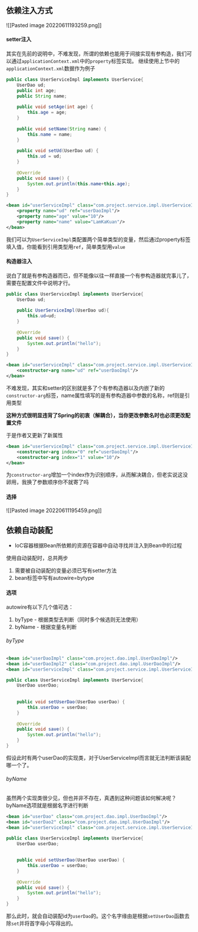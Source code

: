 ## 依赖注入方式
![[Pasted image 20220611193259.png]]

#### setter注入
其实在先前的说明中，不难发现，所谓的依赖也能用于间接实现有参构造，我们可以通过`applicationContext.xml`中的`property`标签实现。 继续使用上节中的`applicationContext.xml`数据作为例子

```java
public class UserServiceImpl implements UserService{  
    UserDao ud;  
    public int age;  
    public String name;  
  
    public void setAge(int age) {  
        this.age = age;  
    }  
  
    public void setName(String name) {  
        this.name = name;  
    }  
  
    public void setUd(UserDao ud) {  
        this.ud = ud;  
    }  
  
    @Override  
    public void save() {  
        System.out.println(this.name+this.age);  
    }  
}
```


```xml
<bean id="userServiceImpl" class="com.project.service.impl.UserServiceImpl">  
    <property name="ud" ref="userDaoImpl"/>  
    <property name="age" value="10"/>  
    <property name="name" value="LamKaKuan"/>  
</bean>
```

我们可以为`UserServiceImpl`类配置两个简单类型的变量，然后通过property标签填入值，你能看到引用类型用`ref`，简单类型用`value`

#### 构造器注入
说白了就是有参构造器而已，但不能像以往一样直接一个有参构造器就完事儿了，需要在配置文件中说明才行。

```java
public class UserServiceImpl implements UserService{  
    UserDao ud;  
  
    public UserServiceImpl(UserDao ud){  
        this.ud=ud;  
    }  
  
    @Override  
    public void save() {  
        System.out.println("hello");  
    }  
}
```

```xml
<bean id="userServiceImpl" class="com.project.service.impl.UserServiceImpl">  
    <constructor-arg name="ud" ref="userDaoImpl"/>  
</bean>
```

不难发现，其实和setter的区别就是多了个有参构造器以及内嵌了新的`constructor-arg`标签，name属性填写的是有参构造器中参数的名称，ref则是引用类型

**这种方式很明显违背了Spring的初衷（解耦合），当你更改参数名时也必须更改配置文件**

于是作者又更新了新属性

```xml
<bean id="userServiceImpl" class="com.project.service.impl.UserServiceImpl">  
    <constructor-arg index="0" ref="userDaoImpl"/>  
    <constructor-arg index="1" value="10"/>  
</bean>
```

为`constructor-arg`增加一个index作为识别顺序，从而解决耦合，但老实说这没卵用，我换了参数顺序你不就寄了吗

#### 选择
![[Pasted image 20220611195459.png]]

## 依赖自动装配
- IoC容器根据Bean所依赖的资源在容器中自动寻找并注入到Bean中的过程

使用自动装配时，总共两步
1. 需要被自动装配的变量必须已写有setter方法
2. bean标签中写有autowire=bytype

#### 选项
autowire有以下几个值可选：
1. byType - 根据类型去判断（同时多个候选则无法使用）
2. byName - 根据变量名判断

###### byType
```xml
<bean id="userDaoImpl" class="com.project.dao.impl.UserDaoImpl"/>  
<bean id="userDaoImpl2" class="com.project.dao.impl.UserDaoImpl"/>  
<bean id="userServiceImpl" class="com.project.service.impl.UserServiceImpl" autowire="byType"/>
```

```java
public class UserServiceImpl implements UserService{  
    UserDao userDao;  
  
  
    public void setUserDao(UserDao userDao) {  
        this.userDao = userDao;  
    }  
  
    @Override  
    public void save() {  
        System.out.println("hello");  
    }  
}
```

假设此时有两个userDao的实现类，对于UserServiceImpl而言就无法判断该装配哪一个了。

###### byName
虽然两个实现类很少见，但也并非不存在，真遇到这种问题该如何解决呢？
byName选项就是根据名字进行判断

```xml
<bean id="userDao" class="com.project.dao.impl.UserDaoImpl"/>  
<bean id="userDao2" class="com.project.dao.impl.UserDaoImpl"/>  
<bean id="userServiceImpl" class="com.project.service.impl.UserServiceImpl" autowire="byName"/>
```
```java
public class UserServiceImpl implements UserService{  
    UserDao userDao;  
  
  
    public void setUserDao(UserDao userDao) {  
        this.userDao = userDao;  
    }  
  
    @Override  
    public void save() {  
        System.out.println("hello");  
    }  
}
```
那么此时，就会自动装配id为`userDao`的。这个名字缘由是根据`setUserDao`函数去除`set`并将首字母小写得出的。